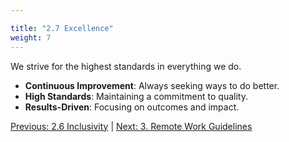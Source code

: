 ```yaml
---

title: "2.7 Excellence"
weight: 7
---
```


We strive for the highest standards in everything we do.

- **Continuous Improvement**: Always seeking ways to do better.
- **High Standards**: Maintaining a commitment to quality.
- **Results-Driven**: Focusing on outcomes and impact.

[Previous: 2.6 Inclusivity](/handbook/company-values/inclusivity/) | [Next: 3. Remote Work Guidelines](/handbook/remote-work-guidelines/)